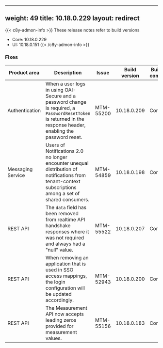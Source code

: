 
---
weight: 49
title: 10.18.0.229
layout: redirect
---

{{< c8y-admon-info >}}
These release notes refer to build versions
- Core: 10.18.0.229
- UI: 10.18.0.151
{{< /c8y-admon-info >}}


### Fixes

<table>
<colgroup>
<col style="width: 15%;">
<col style="width:50%;">
<col style="width: 10%;">
<col style="width: 12%;">
<col style="width: 13%;">
</colgroup>
<thead><tr>
<th>
Product area</th>
<th>
Description</th>
<th>
Issue</th>
<th>
Build version</th>
<th>Build comp.</th>
</tr>
</thead><tbody>

<tr>
<td>Authentication</td>
<td>When a user logs in using OAI-Secure and a password change is required, a <code>PasswordResetToken</code> is returned in the response header, enabling the password reset.</td>
<td>MTM-55200</td>
<td>10.18.0.209</td>
<td>Core</td>
</tr>

<tr>
<td>Messaging Service</td>
<td>Users of Notifications 2.0 no longer encounter unequal distribution of notifications from tenant-context subscriptions among a set of shared consumers.</td>
<td>MTM-54859</td>
<td>10.18.0.198</td>
<td>Core</td>
</tr>

<tr>
<td>REST API</td>
<td>The <code>data</code> field has been removed from realtime API handshake responses where it was not required and always had a "null" value.</td>
<td>MTM-55522</td>
<td>10.18.0.207</td>
<td>Core</td>
</tr>

<tr>
<td>REST API</td>
<td>When removing an application that is used in SSO access mappings, the login configuration will be updated accordingly.</td>
<td>MTM-52943</td>
<td>10.18.0.200</td>
<td>Core</td>
</tr>

<tr>
<td>REST API</td>
<td>The Measurement API now accepts leading zeros provided for measurement values.</td>

<td>MTM-55156</td>
<td>10.18.0.183</td>
<td>Core</td>
</tr>

</tbody></table>
